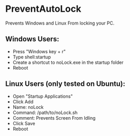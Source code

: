 # PreventAutoLock
Prevents Windows and Linux From locking your PC.

## Windows Users:
  * Press "Windows key + r"
  * Type shell:startup
  * Create a shortcut to noLock.exe in the startup folder
  * Reboot
  
## Linux Users (only tested on Ubuntu):
  * Open "Startup Applications"
  * Click Add
  * Name: noLock
  * Command: /path/to/noLock.sh
  * Comment: Prevents Screen From Idling
  * Click Save
  * Reboot

